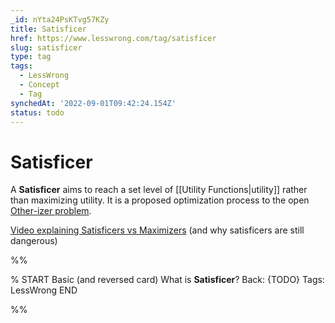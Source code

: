 ```yaml
---
_id: nYta24PsKTvg57KZy
title: Satisficer
href: https://www.lesswrong.com/tag/satisficer
slug: satisficer
type: tag
tags:
  - LessWrong
  - Concept
  - Tag
synchedAt: '2022-09-01T09:42:24.154Z'
status: todo
---
```


# Satisficer

A **Satisficer** aims to reach a set level of [[Utility Functions|utility]] rather than maximizing utility. It is a proposed optimization process to the open [Other-izer problem](https://arbital.greaterwrong.com/p/otherizer?l=2r9).

[Video explaining Satisficers vs Maximizers](https://www.youtube.com/watch?v=Ao4jwLwT36M&list=UULB7AzTwc6VFZrBsO2ucBMg&index=5) (and why satisficers are still dangerous)


%%

% START
Basic (and reversed card)
What is **Satisficer**?
Back: {TODO}
Tags: LessWrong
END
<!--ID: 1663156970960-->


%%
	
